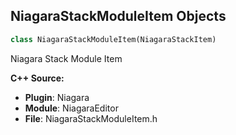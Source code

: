 ## NiagaraStackModuleItem Objects

```python
class NiagaraStackModuleItem(NiagaraStackItem)
```

Niagara Stack Module Item

**C++ Source:**

- **Plugin**: Niagara
- **Module**: NiagaraEditor
- **File**: NiagaraStackModuleItem.h

<a id="unreal.NiagaraEmitter"></a>